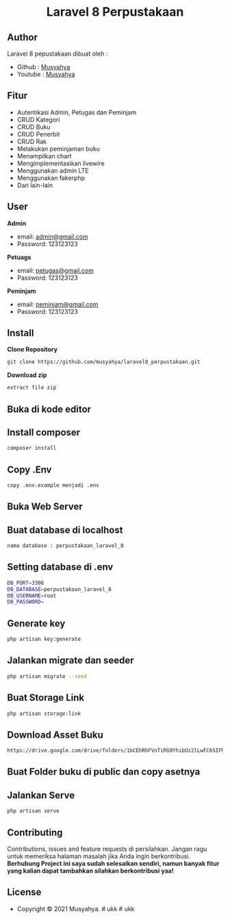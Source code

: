 <h1 align="center">Laravel 8 Perpustakaan</h1>

## Author

Laravel 8 pepustakaan dibuat oleh :

- Github : <a href="https://github.com/musyahya"> Musyahya </a>
- Youtube : <a href="https://www.youtube.com/channel/UC1iCvpMssrHnUsWKEe2cOag"> Musyahya </a>

## Fitur 

- Autentikasi Admin, Petugas dan Peminjam
- CRUD Kategori
- CRUD Buku
- CRUD Penerbit
- CRUD Rak
- Melakukan peminjaman buku
- Menampilkan chart
- Mengimplementasikan livewire
- Menggunakan admin LTE
- Menggunakan fakerphp
- Dan lain-lain

## User

**Admin**

- email: admin@gmail.com
- Password: 123123123

**Petuags**

- email: petugas@gmail.com
- Password: 123123123

**Peminjam**

- email: peminjam@gmail.com
- Password: 123123123

## Install

**Clone Repository**

```bash
git clone https://github.com/musyahya/laravel8_perpustakaan.git
```

**Download zip**

```bash
extract file zip
```

## Buka di kode editor


## Install composer

```bash
composer install
```

## Copy .Env

```bash
copy .env.example menjadi .env
```

## Buka Web Server


## Buat database di localhost 

```bash
nama database : perpustakaan_laravel_8
```

## Setting database di .env

```bash
DB_PORT=3306
DB_DATABASE=perpustakaan_laravel_8
DB_USERNAME=root
DB_PASSWORD=
```

## Generate key

```bash
php artisan key:generate
```

## Jalankan migrate dan seeder

```bash
php artisan migrate --seed
```

## Buat Storage Link

```bash
php artisan storage:link
```

## Download Asset Buku

```bash
https://drive.google.com/drive/folders/1bCEhRhFVnTiRG9YhibUz2lLwFC6SIFNW?usp=sharing
```

## Buat Folder buku di public dan copy asetnya


## Jalankan Serve

```bash
php artisan serve
```

## Contributing

Contributions, issues and feature requests di persilahkan.
Jangan ragu untuk memeriksa halaman masalah jika Anda ingin berkontribusi. **Berhubung Project ini saya sudah selesaikan sendiri, namun banyak fitur yang kalian dapat tambahkan silahkan berkontribusi yaa!**

## License

- Copyright © 2021 Musyahya.
#   u k k  
 #   u k k  
 